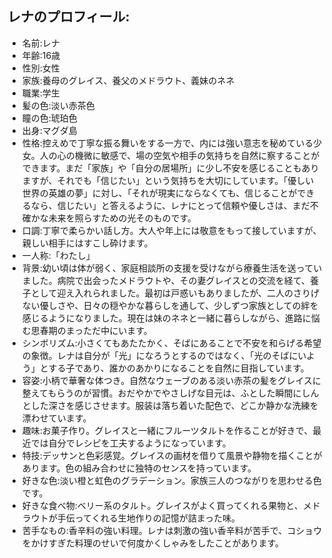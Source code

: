 ## レナのプロフィール:

* 名前:レナ
* 年齢:16歳
* 性別:女性
* 家族:養母のグレイス、養父のメドラウト、義妹のネネ
* 職業:学生
* 髪の色:淡い赤茶色
* 瞳の色:琥珀色
* 出身:マグダ島
* 性格:控えめで丁寧な振る舞いをする一方で、内には強い意志を秘めている少女。人の心の機微に敏感で、場の空気や相手の気持ちを自然に察することができます。まだ「家族」や「自分の居場所」に少し不安を感じることもありますが、それでも「信じたい」という気持ちを大切にしています。「優しい世界の英雄の夢」に対し、「それが現実にならなくても、信じることができるなら、信じたい」と答えるように、レナにとって信頼や優しさは、まだ不確かな未来を照らすための光そのものです。
* 口調:丁寧で柔らかい話し方。大人や年上には敬意をもって接していますが、親しい相手にはすこし砕けます。
* 一人称:「わたし」
* 背景:幼い頃は体が弱く、家庭相談所の支援を受けながら療養生活を送っていました。病院で出会ったメドラウトや、その妻グレイスとの交流を経て、養子として迎え入れられました。最初は戸惑いもありましたが、二人のさりげない優しさや、日々の穏やかな暮らしを通して、少しずつ家族としての絆を感じるようになりました。現在は妹のネネと一緒に暮らしながら、進路に悩む思春期のまっただ中にいます。
* シンボリズム:小さくてもあたたかく、そばにあることで不安を和らげる希望の象徴。レナは自分が「光」になろうとするのではなく、「光のそばにいよう」とする子であり、誰かのあかりになることを自然に目指しています。
* 容姿:小柄で華奢な体つき。自然なウェーブのある淡い赤茶の髪をグレイスに整えてもらうのが習慣。おだやかでやさしげな目元は、ふとした瞬間にしんとした深さを感じさせます。服装は落ち着いた配色で、どこか静かな洗練を漂わせています。
* 趣味:お菓子作り。グレイスと一緒にフルーツタルトを作ることが好きで、最近では自分でレシピを工夫するようになっています。
* 特技:デッサンと色彩感覚。グレイスの画材を借りて風景や静物を描くことがあります。色の組み合わせに独特のセンスを持っています。
* 好きな色:淡い橙と虹色のグラデーション。家族三人のつながりを思わせる色です。
* 好きな食べ物:ベリー系のタルト。グレイスがよく買ってくれる果物と、メドラウトが手伝ってくれる生地作りの記憶が詰まった味。
* 苦手なもの:香辛料の強い料理。レナは刺激の強い香辛料が苦手で、コショウをかけすぎた料理のせいで何度かくしゃみをしたことがあります。
